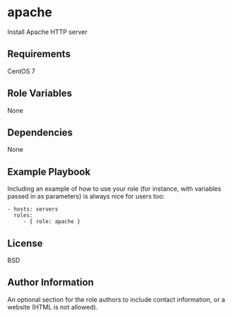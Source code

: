 apache
=========

Install Apache HTTP server

Requirements
------------

CentOS 7

Role Variables
--------------

None

Dependencies
------------

None

Example Playbook
----------------

Including an example of how to use your role (for instance, with variables passed in as parameters) is always nice for users too:

    - hosts: servers
      roles:
         - { role: apache }

License
-------

BSD

Author Information
------------------

An optional section for the role authors to include contact information, or a website (HTML is not allowed).

